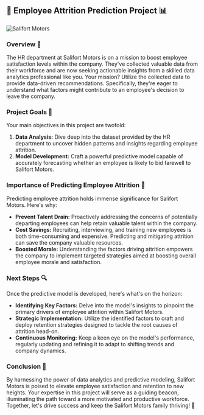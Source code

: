## 🚗 Employee Attrition Prediction Project 📊

![Salifort Motors](salifort_motors_logo.png)

### Overview 🌟
The HR department at Salifort Motors is on a mission to boost employee satisfaction levels within the company. They've collected valuable data from their workforce and are now seeking actionable insights from a skilled data analytics professional like you. Your mission? Utilize the collected data to provide data-driven recommendations. Specifically, they're eager to understand what factors might contribute to an employee's decision to leave the company.

### Project Goals 🎯
Your main objectives in this project are twofold:
1. **Data Analysis:** Dive deep into the dataset provided by the HR department to uncover hidden patterns and insights regarding employee attrition.
2. **Model Development:** Craft a powerful predictive model capable of accurately forecasting whether an employee is likely to bid farewell to Salifort Motors.

### Importance of Predicting Employee Attrition 💼
Predicting employee attrition holds immense significance for Salifort Motors. Here's why:
- **Prevent Talent Drain:** Proactively addressing the concerns of potentially departing employees can help retain valuable talent within the company.
- **Cost Savings:** Recruiting, interviewing, and training new employees is both time-consuming and expensive. Predicting and mitigating attrition can save the company valuable resources.
- **Boosted Morale:** Understanding the factors driving attrition empowers the company to implement targeted strategies aimed at boosting overall employee morale and satisfaction.

### Next Steps 🔍
Once the predictive model is developed, here's what's on the horizon:
- **Identifying Key Factors:** Delve into the model's insights to pinpoint the primary drivers of employee attrition within Salifort Motors.
- **Strategic Implementation:** Utilize the identified factors to craft and deploy retention strategies designed to tackle the root causes of attrition head-on.
- **Continuous Monitoring:** Keep a keen eye on the model's performance, regularly updating and refining it to adapt to shifting trends and company dynamics.

### Conclusion 🎉
By harnessing the power of data analytics and predictive modeling, Salifort Motors is poised to elevate employee satisfaction and retention to new heights. Your expertise in this project will serve as a guiding beacon, illuminating the path toward a more motivated and productive workforce. Together, let's drive success and keep the Salifort Motors family thriving! 🚀
